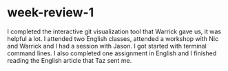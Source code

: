 # week-review-1


I completed the interactive git visualization tool that Warrick gave us, it was helpful a lot. I attended two English classes, attended a workshop with Nic and Warrick and I had a session with Jason. I got started with terminal command lines. I also completed one assignment in English and I finished reading the English article that Taz sent me. 
